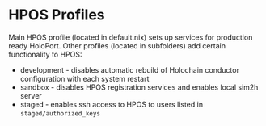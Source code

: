 # HPOS Profiles

Main HPOS profile (located in default.nix) sets up services for production ready HoloPort. Other profiles (located in subfolders) add certain functionality to HPOS:
- development - disables automatic rebuild of Holochain conductor configuration with each system restart
- sandbox - disables HPOS registration services and enables local sim2h server
- staged - enables ssh access to HPOS to users listed in `staged/authorized_keys`
